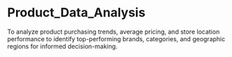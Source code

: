 # Product_Data_Analysis
To analyze product purchasing trends, average pricing, and store location performance to identify top-performing brands, categories, and geographic regions for informed decision-making.
